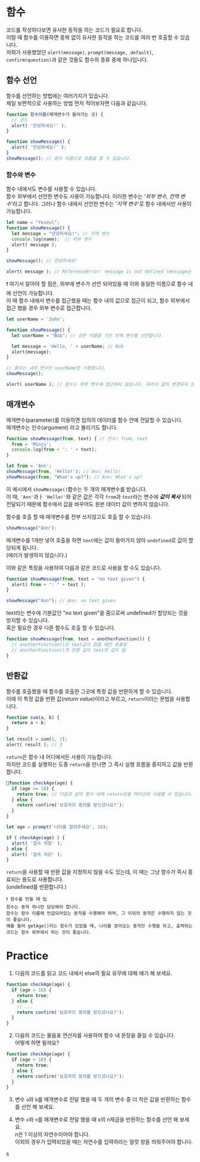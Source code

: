 # 함수

코드를 작성하다보면 유사한 동작을 하는 코드가 필요로 합니다.   
이럴 때 함수를 이용하면 중복 없이 유사한 동작을 하는 코드를 여러 번 호출할 수 있습니다.   
저희가 사용했었던 ```alert(message)```, ```prompt(message, default)```, ```confirm(question)```과 같은 것들도 함수의 종류 중에 하나입니다.

## 함수 선언
함수를 선언하는 방법에는 여러가지가 있습니다.   
제일 보편적으로 사용하는 방법 먼저 적어보자면 다음과 같습니다.
``` js
function 함수이름(매개변수가 들어가는 곳) {
  // 코드
  alert( '안녕하세요!' );
}

function showMessage() {
  alert( '안녕하세요!' );
}
showMessage(); // 함수 이름으로 호출을 할 수 있습니다.
```

### 함수와 변수
함수 내에서도 변수를 사용할 수 있습니다.   
함수 외부에서 선언한 변수도 사용이 가능합니다. 이러한 변수는 '_외부 변수, 전역 변수_'라고 합니다.
그러나 함수 내에서 선언한 변수는 '_지역 변수_'로 함수 내에서만 사용이 가능합니다.   

``` js
let name = "Yeseul";
function showMessage() {
  let message = "안녕하세요!"; // 지역 변수
  console.log(name);  // 외부 변수 
  alert( message );
}

showMessage(); // 안녕하세요!

alert( message ); // ReferenceError: message is not defined (message는 함수 내 지역 변수이기 때문에 에러가 발생합니다.)
```

❗ 여기서 알아야 할 점은, 외부에 변수가 선언 되어있을 때 이와 동일한 이름으로 함수 내에 선언이 가능합니다.   
이 때 함수 내에서 변수를 접근했을 때는 함수 내의 값으로 접근이 되고, 함수 외부에서 접근 했을 경우 외부 변수로 접근합니다.

``` js
let userName = 'John';

function showMessage() {
  let userName = "Bob"; // 같은 이름을 가진 지역 변수를 선언합니다.

  let message = 'Hello, ' + userName; // Bob
  alert(message);
}

// 함수는 내부 변수인 userName만 사용합니다,
showMessage();

alert( userName ); // 함수는 외부 변수에 접근하지 않습니다. 따라서 값이 변경되지 않고, John이 출력됩니다.
```

## 매개변수
매개변수(parameter)를 이용하면 임의의 데이터를 함수 안에 전달할 수 있습니다.   
매개변수는 인수(argument) 라고 불리기도 합니다.

``` js
function showMessage(from, text) { // 인수: from, text
  from = 'Minju';
  console.log(from + ': ' + text);
}

let from = 'Ann';
showMessage(from, 'Hello!'); // Ann: Hello!
showMessage(from, "What's up?"); // Ann: What's up?
```
이 예시에서 ```showMessage()```함수는 두 개의 매개변수를 받습니다.   
이 때, ```'Ann'```과ㅏ ```'Hello!'```와 같은 값은 각각 ```from```과 ```text```라는 변수에 **_값이 복사_** 되어 전달되기 때문에 함수에서 값을 바꾸어도 원본 데이터 값이 변하지 않습니다.

함수를 호출 할 때 매개변수를 전부 쓰지않고도 호출 할 수 있습니다.

``` js
showMessage("Ann");
```
매개변수를 1개만 넣어 호출을 하면 ```text```에는 값이 들어가지 않아 ```undefined```로 값이 할당되게 됩니다.   
(에러가 발생하지 않습니다.)

이와 같은 특징을 사용하여 다음과 같은 코드로 사용을 할 수도 있습니다.
``` js
function showMessage(from, text = "no text given") {
  alert( from + ": " + text );
}

showMessage("Ann"); // Ann: no text given
```
text라는 변수에 기본값인 "no text given"을 줌으로써 undefined가 할당되는 것을 방지할 수 있습니다.   
혹은 필요한 경우 다른 함수도 호출 할 수 있습니다.
``` js
function showMessage(from, text = anotherFunction()) {
  // anotherFunction()은 text값이 없을 때만 호출됨
  // anotherFunction()의 반환 값이 text의 값이 됨
}
```

## 반환값
함수를 호출했을 때 함수를 호출한 그곳에 특정 값을 반환하게 할 수 있습니다.   
이때 이 특정 값을 반환 값(_return value_)이라고 부르고, ```return```이라는 문법을 사용합니다.

``` js
function sum(a, b) {
  return a + b;
}

let result = sum(1, 2);
alert( result ); // 3
```

```return```은 함수 내 어디에서든 사용이 가능합니다.   
하지만 코드를 실행하는 도중 ```return```을 만나면 그 즉시 실행 흐름을 중지하고 값을 반환합니다.
``` js
function checkAge(age) {
  if (age >= 18) {
    return true; // 다음과 같이 함수 내에 return문을 여러군데 사용할 수 있습니다.
  } else {
    return confirm('보호자의 동의를 받으셨나요?');
  }
}

let age = prompt('나이를 알려주세요', 18);

if ( checkAge(age) ) {
  alert( '접속 허용' );
} else {
  alert( '접속 차단' );
}
```
```return```을 사용할 때 반환 값을 지정하지 않을 수도 있는데, 이 때는 그냥 함수가 즉시 종료되는 용도로 사용합니다.   
(undefined를 반환합니다.)

```
❗ 함수를 만들 때 팁
함수는 동작 하나만 담당해야 합니다.
함수는 함수 이름에 언급되어있는 동작을 수행해야 하며, 그 이외의 동작은 수행하지 않는 것이 좋습니다.
예를 들어 getAge()라는 함수가 있었을 때, 나이를 얻어오는 동작만 수행을 하고, 출력하는 코드는 함수 외부에서 하는 것이 좋습니다.
```

# Practice

1. 다음의 코드를 읽고 코드 내에서 else의 필요 유무에 대해 얘기 해 보세요.
  ``` js
  function checkAge(age) {
    if (age > 18) {
      return true;
    } else {
      // ...
      return confirm('보호자의 동의를 받으셨나요?');
    }
  }
  ```

2. 다음의 코드는 물음표 연산자를 사용하여 함수 내 문장을 줄일 수 있습니다.   
어떻게 하면 될까요?
  ``` js
  function checkAge(age) {
    if (age > 18) {
      return true;
    } else {
      return confirm('보호자의 동의를 받으셨나요?');
    }
  }
  ```

3. 변수 ```a```와 ```b```를 매개변수로 전달 했을 때 두 개의 변수 중 더 작은 값을 반환하는 함수를 선언 해 보세요.

4. 변수 ```x```와 ```n```를 매개변수로 전달 했을 때 x의 n제곱을 반환하는 함수를 선언 해 보세요.   
  n은 1 이상의 자연수이어야 합니다.  
  이외의 경우가 입력되었을 때는 자연수를 입력하라는 얼럿 창을 띄워주어야 합니다.

s